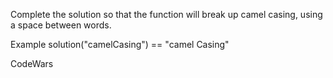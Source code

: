 Complete the solution so that the function will break up camel casing, using a space between words.

Example
solution("camelCasing")  ==  "camel Casing"



CodeWars
